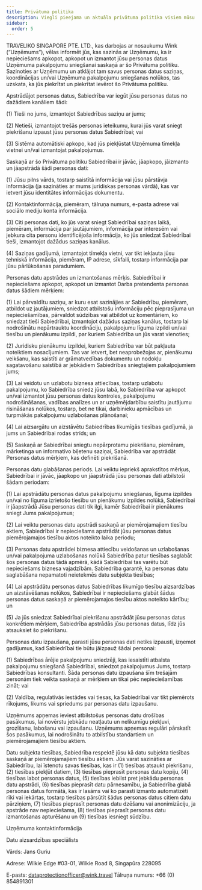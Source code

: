 ```yaml
---
title: Privātuma politika
description: Viegli pieejama un aktuāla privātuma politika visiem mūsu ceļotājiem.
sidebar:
  order: 5
---
```

TRAVELIKO SINGAPORE PTE. LTD., kas darbojas ar nosaukumu Wink (“Uzņēmums”), vēlas informēt jūs, kas sazinās ar Uzņēmumu, ka ir nepieciešams apkopot, apkopot un izmantot jūsu personas datus Uzņēmuma pakalpojumu sniegšanai saskaņā ar šo Privātuma politiku. Sazinoties ar Uzņēmumu un atklājot tam savus personas datus saziņas, koordinācijas un/vai Uzņēmuma pakalpojumu sniegšanas nolūkos, tas uzskata, ka jūs piekrītat un piekrītat ievērot šo Privātuma politiku.

Apstrādājot personas datus, Sabiedrība var iegūt jūsu personas datus no dažādiem kanāliem šādi:

(1) Tieši no jums, izmantojot Sabiedrības saziņu ar jums;

(2) Netieši, izmantojot trešās personas ieteikumu, kurai jūs varat sniegt piekrišanu izpaust jūsu personas datus Sabiedrībai; vai

(3) Sistēma automātiski apkopo, kad jūs piekļūstat Uzņēmuma tīmekļa vietnei un/vai izmantojat pakalpojumus.

Saskaņā ar šo Privātuma politiku Sabiedrībai ir jāvāc, jāapkopo, jāizmanto un jāapstrādā šādi personas dati:

(1) Jūsu pilns vārds, tostarp saistītā informācija vai jūsu pārstāvja informācija (ja sazināties ar mums juridiskas personas vārdā), kas var ietvert jūsu identitātes informācijas dokumentu.

(2) Kontaktinformācija, piemēram, tālruņa numurs, e-pasta adrese vai sociālo mediju konta informācija.

(3) Citi personas dati, ko jūs varat sniegt Sabiedrībai saziņas laikā, piemēram, informācija par jautājumiem, informācija par interesēm vai jebkura cita personu identificējoša informācija, ko jūs sniedzat Sabiedrībai tieši, izmantojot dažādus saziņas kanālus.

(4) Saziņas gadījumā, izmantojot tīmekļa vietni, var tikt iekļauta jūsu tehniskā informācija, piemēram, IP adrese, sīkfaili, tostarp informācija par jūsu pārlūkošanas paradumiem.

Personas datu apstrādes un izmantošanas mērķis. Sabiedrībai ir nepieciešams apkopot, apkopot un izmantot Darba pretendenta personas datus šādiem mērķiem:

(1) Lai pārvaldītu saziņu, ar kuru esat sazinājies ar Sabiedrību, piemēram, atbildot uz jautājumiem, sniedzot atbilstošu informāciju pēc pieprasījuma un nepieciešamības, pārvaldot sūdzības vai atbildot uz komentāriem, ko sniedzat tieši Sabiedrībai, izmantojot dažādus saziņas kanālus, tostarp lai nodrošinātu nepārtrauktu koordināciju, pakalpojumu līguma izpildi un/vai tiesību un pienākumu izpildi, par kuriem Sabiedrība un jūs varat vienoties;

(2) Juridisku pienākumu izpildei, kuriem Sabiedrība var būt pakļauta noteiktiem nosacījumiem. Tas var ietvert, bet neaprobežojas ar, pienākumu veikšanu, kas saistīti ar grāmatvedības dokumentu un nodokļu sagatavošanu saistībā ar jebkādiem Sabiedrības sniegtajiem pakalpojumiem jums;

(3) Lai veidotu un uzlabotu biznesa attiecības, tostarp uzlabotu pakalpojumu, ko Sabiedrība sniedz jūsu labā, ko Sabiedrība var apkopot un/vai izmantot jūsu personas datus kontroles, pakalpojumu nodrošināšanas, vadības analīzes un ar uzņēmējdarbību saistītu jautājumu risināšanas nolūkos, tostarp, bet ne tikai, darbinieku apmācības un turpmākās pakalpojumu uzlabošanas plānošanai;

(4) Lai aizsargātu un aizstāvētu Sabiedrības likumīgās tiesības gadījumā, ja jums un Sabiedrībai rodas strīds; un

(5) Saskaņā ar Sabiedrībai sniegtu nepārprotamu piekrišanu, piemēram, mārketinga un informatīvo biļetenu saziņai, Sabiedrība var apstrādāt Personas datus mērķiem, kas definēti piekrišanā.

Personas datu glabāšanas periods. Lai veiktu iepriekš aprakstītos mērķus, Sabiedrībai ir jāvāc, jāapkopo un jāapstrādā jūsu personas dati atbilstoši šādam periodam:

(1) Lai apstrādātu personas datus pakalpojumu sniegšanas, līguma izpildes un/vai no līguma izrietošo tiesību un pienākumu izpildes nolūkā, Sabiedrībai ir jāapstrādā Jūsu personas dati tik ilgi, kamēr Sabiedrībai ir pienākums sniegt Jums pakalpojumus;

(2) Lai veiktu personas datu apstrādi saskaņā ar piemērojamajiem tiesību aktiem, Sabiedrībai ir nepieciešams apstrādāt jūsu personas datus piemērojamajos tiesību aktos noteikto laika periodu;

(3) Personas datu apstrādei biznesa attiecību veidošanas un uzlabošanas un/vai pakalpojuma uzlabošanas nolūkā Sabiedrība patur tiesības saglabāt šos personas datus tādā apmērā, kādā Sabiedrībai tas varētu būt nepieciešams biznesa vajadzībām. Sabiedrība garantē, ka personas datu saglabāšana nepamatoti neietekmēs datu subjekta tiesības;

(4) Lai apstrādātu personas datus Sabiedrības likumīgo tiesību aizsardzības un aizstāvēšanas nolūkos, Sabiedrībai ir nepieciešams glabāt šādus personas datus saskaņā ar piemērojamajos tiesību aktos noteikto kārtību; un

(5) Ja jūs sniedzat Sabiedrībai piekrišanu apstrādāt jūsu personas datus konkrētiem mērķiem, Sabiedrība apstrādās jūsu personas datus, līdz jūs atsauksiet šo piekrišanu.

Personas datu izpaušana, parasti jūsu personas dati netiks izpausti, izņemot gadījumus, kad Sabiedrībai tie būtu jāizpauž šādai personai:

(1) Sabiedrības ārējie pakalpojumu sniedzēji, kas iesaistīti atbalsta pakalpojumu sniegšanā Sabiedrībai, sniedzot pakalpojumus Jums, tostarp Sabiedrības konsultanti. Šāda personas datu izpaušana šīm trešajām personām tiek veikta saskaņā ar mērķiem un tikai pēc nepieciešamības zināt; vai

(2) Valdība, regulatīvās iestādes vai tiesas, ka Sabiedrībai var tikt piemērots rīkojums, likums vai spriedums par personas datu izpaušanu.

Uzņēmums apņemas ieviest atbilstošus personas datu drošības pasākumus, lai novērstu jebkādu neatļautu un nelikumīgu piekļuvi, grozīšanu, labošanu vai izpaušanu. Uzņēmums apņemas regulāri pārskatīt šos pasākumus, lai nodrošinātu to atbilstību standartiem un piemērojamajiem tiesību aktiem.

Datu subjekta tiesības, Sabiedrība respektē jūsu kā datu subjekta tiesības saskaņā ar piemērojamajiem tiesību aktiem. Jūs varat sazināties ar Sabiedrību, lai īstenotu savas tiesības, kas ir (1) tiesības atsaukt piekrišanu, (2) tiesības piekļūt datiem, (3) tiesības pieprasīt personas datu kopiju, (4) tiesības labot personas datus, (5) tiesības iebilst pret jebkādu personas datu apstrādi, (6) tiesības pieprasīt datu pārnesamību, ja Sabiedrība glabā personas datus formātā, kas ir lasāms vai ko parasti izmanto automatizēti rīki vai iekārtas, tostarp tiesības pārsūtīt šādus personas datus citiem datu pārziņiem, (7) tiesības pieprasīt personas datu dzēšanu vai anonimizāciju, ja apstrāde nav nepieciešama, (8) tiesības pieprasīt personas datu izmantošanas apturēšanu un (9) tiesības iesniegt sūdzību.

Uzņēmuma kontaktinformācija

Datu aizsardzības speciālists

Vārds: Jans Guriu

Adrese: Wilkie Edge #03-01, Wilkie Road 8, Singapūra 228095

E-pasts: dataprotectionofficer@wink.travel
Tālruņa numurs: +66 (0) 854891301

